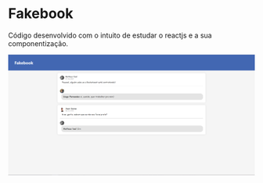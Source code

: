 # Fakebook
Código desenvolvido com o intuito de estudar o reactjs e a sua componentização. 


![](/img/fotinha.png)

